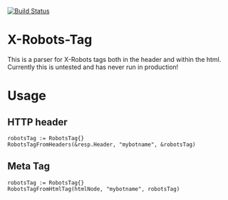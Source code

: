 [![Build Status](https://drone.niels-ole.com/api/badges/nielsole/xrobotstag/status.svg)](https://drone.niels-ole.com/nielsole/xrobotstag)
# X-Robots-Tag

This is a parser for X-Robots tags both in the header and within the html.
Currently this is untested and has never run in production!

# Usage
## HTTP header

    robotsTag := RobotsTag{}
    RobotsTagFromHeaders(&resp.Header, "mybotname", &robotsTag)

## Meta Tag

    robotsTag := RobotsTag{}
    RobotsTagFromHtmlTag(htmlNode, "mybotname", robotsTag)

